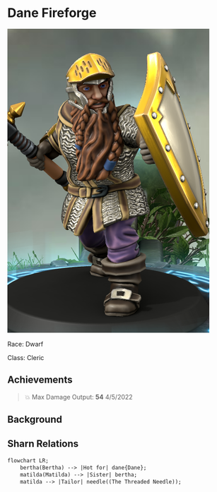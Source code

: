 # Dane Fireforge
<img class="float-left h-96 mr-8 mb-8 rounded"   src="https://raw.githubusercontent.com/DiscoverTec/anExperiment/main/eberron-by-night/images/characters/dane.png"/>

Race: Dwarf

Class: Cleric

## Achievements

> :collision: Max Damage Output: **54** <span class="float-right">4/5/2022</span>

## Background


## Sharn Relations

```mermaid
flowchart LR;
    bertha(Bertha) --> |Hot for| dane{Dane};
    matilda(Matilda) --> |Sister| bertha;
    matilda --> |Tailor| needle((The Threaded Needle));
```
